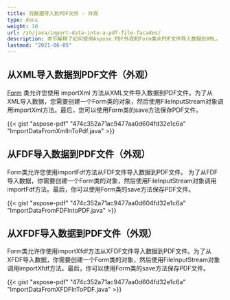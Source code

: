 ```yaml
---
title: 将数据导入到PDF文件 - 外观
type: docs
weight: 10
url: /zh/java/import-data-into-a-pdf-file-facades/
description: 本节解释了如何使用Aspose.PDF外观和Form类从PDF文件导入数据到XML。
lastmod: "2021-06-05"
---
```


## 从XML导入数据到PDF文件（外观）

[Form](https://reference.aspose.com/pdf/java/com.aspose.pdf.facades/Form) 类允许您使用 importXml 方法从XML文件导入数据到PDF文件。为了从XML导入数据，您需要创建一个Form类的对象，然后使用FileInputStream对象调用importXml方法。最后，您可以使用Form类的save方法保存PDF文件。

{{< gist "aspose-pdf" "474c352a71ac9477aa0d604fd32e1c6a" "ImportDataFromXmlInToPdf.java" >}}

## 从FDF导入数据到PDF文件（外观）

Form类允许您使用importFdf方法从FDF文件导入数据到PDF文件。
 为了从FDF导入数据，你需要创建一个Form类的对象，然后使用FileInputStream对象调用importFdf方法。最后，你可以使用Form类的save方法保存PDF文件。

{{< gist "aspose-pdf" "474c352a71ac9477aa0d604fd32e1c6a" "ImportDataFromFDFIntoPDF.java" >}}

## 从XFDF导入数据到PDF文件（外观）

Form类允许你使用importXfdf方法从XFDF文件导入数据到PDF文件。为了从XFDF导入数据，你需要创建一个Form类的对象，然后使用FileInputStream对象调用importXfdf方法。最后，你可以使用Form类的save方法保存PDF文件。

{{< gist "aspose-pdf" "474c352a71ac9477aa0d604fd32e1c6a" "ImportDataFromXFDFInToPDF.java" >}}